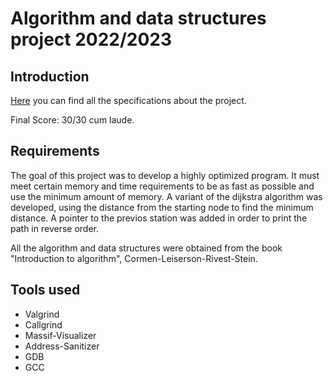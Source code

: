 # Algorithm and data structures project 2022/2023
## Introduction
[Here](https://github.com/nn65/API-project-service-stations/blob/main/Utils/specs.pdf) you can find all the specifications about the project.

Final Score: 30/30 cum laude.
## Requirements
The goal of this project was to develop a highly optimized program. It must meet certain memory and time requirements to be as fast as possible and use the minimum amount of memory. A variant of the dijkstra algorithm was developed, using the distance from the starting node to find the minimum distance. A pointer to the previos station was added in order to print the path in reverse order.

All the algorithm and data structures were obtained from the book "Introduction to algorithm", Cormen-Leiserson-Rivest-Stein.
## Tools used
* Valgrind
* Callgrind
* Massif-Visualizer
* Address-Sanitizer
* GDB
* GCC
